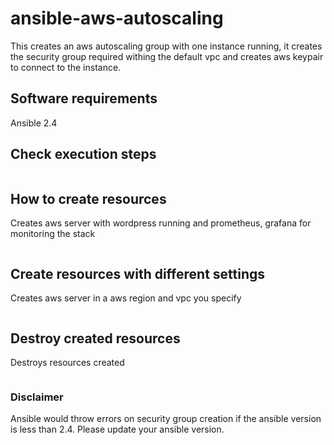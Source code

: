 # ansible-aws-autoscaling
This creates an aws autoscaling group with one instance running, it creates the security group required withing the default vpc and 
creates aws keypair to connect to the instance.

## Software requirements
Ansible 2.4

## Check execution steps
```ansible-playbook create_aws_resources.yml --skip-tags "destroy" --check
```

## How to create resources
Creates aws server with wordpress running and prometheus, grafana for monitoring the stack

```ansible-playbook create_aws_resources.yml --skip-tags "destroy"
```

## Create resources with different settings
Creates aws server in a aws region and vpc you specify

```ansible-playbook create_aws_resources.yml --skip-tags "destroy" --extra-vars "aws_region=us-west-2 aws_vpc_id=vpc-xxxxx aws_ami_id=ami-6e1a0117"
```

## Destroy created resources
Destroys resources created 

```ansible-playbook create_aws_resources.yml --tags "destroy" 
```


### Disclaimer
Ansible would throw errors on security group creation if the ansible version is less than 2.4. Please update your ansible version.
